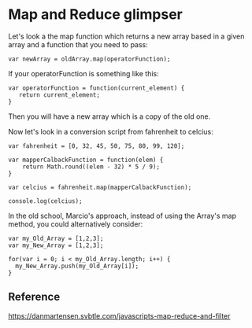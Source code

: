 # Map and Reduce glimpser

Let's look a the map function which returns a new array based in a given array and a function that you need to pass: 

```
var newArray = oldArray.map(operatorFunction); 
```

If your operatorFunction is something like this: 

```
var operatorFunction = function(current_element) { 
   return current_element;
} 

```
Then you will have a new array which is a copy of the old one. 

Now let's look in a conversion script from fahrenheit to celcius: 

```
var fahrenheit = [0, 32, 45, 50, 75, 80, 99, 120];

var mapperCalbackFunction = function(elem) { 
	return Math.round((elem - 32) * 5 / 9);
} 

var celcius = fahrenheit.map(mapperCalbackFunction);

console.log(celcius);

```

In the old school, Marcio's approach, instead of using the Array's map method, you could alternatively consider: 

```
var my_Old_Array = [1,2,3]; 
var my_New_Array = [1,2,3]; 

for(var i = 0; i < my_Old_Array.length; i++) {
  my_New_Array.push(my_Old_Array[i]);
}
```

## Reference

https://danmartensen.svbtle.com/javascripts-map-reduce-and-filter


